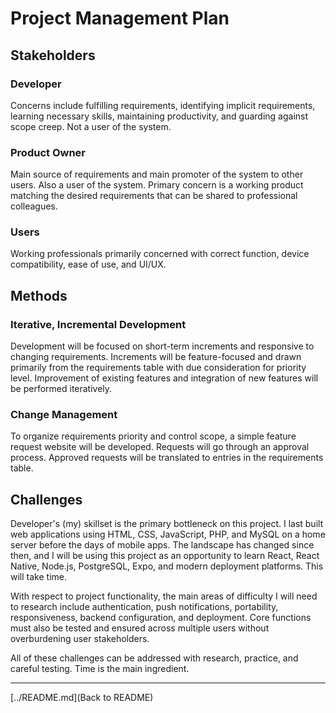 # Project Management Plan

## Stakeholders

### Developer

Concerns include fulfilling requirements, identifying implicit requirements, learning necessary skills, maintaining productivity, and guarding against scope creep. Not a user of the system.

### Product Owner

Main source of requirements and main promoter of the system to other users. Also a user of the system. Primary concern is a working product matching the desired requirements that can be shared to professional colleagues.

### Users

Working professionals primarily concerned with correct function, device compatibility, ease of use, and UI/UX.

## Methods

### Iterative, Incremental Development

Development will be focused on short-term increments and responsive to changing requirements. Increments will be feature-focused and drawn primarily from the requirements table with due consideration for priority level. Improvement of existing features and integration of new features will be performed iteratively.

### Change Management

To organize requirements priority and control scope, a simple feature request website will be developed. Requests will go through an approval process. Approved requests will be translated to entries in the requirements table.

## Challenges

Developer's (my) skillset is the primary bottleneck on this project. I last built web applications using HTML, CSS, JavaScript, PHP, and MySQL on a home server before the days of mobile apps. The landscape has changed since then, and I will be using this project as an opportunity to learn React, React Native, Node.js, PostgreSQL, Expo, and modern deployment platforms. This will take time.

With respect to project functionality, the main areas of difficulty I will need to research include authentication, push notifications, portability, responsiveness, backend configuration, and deployment. Core functions must also be tested and ensured across multiple users without overburdening user stakeholders.

All of these challenges can be addressed with research, practice, and careful testing. Time is the main ingredient.

---

[../README.md](Back to README)